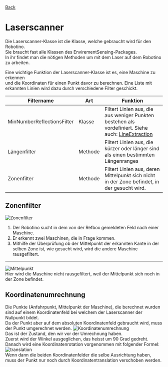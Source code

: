 [Back](wikisolidus)

# Laserscanner

Die Laserscanner-Klasse ist die Klasse, welche gebraucht wird für den Robotino.  
Sie braucht fast alle Klassen des EnvirementSensing-Packages.  
In ihr findet man die nötigen Methoden um mit dem Laser auf dem Robotino zu arbeiten. 
   
Eine wichtige Funktion der Laserscanner-Klasse ist es, eine Maschine zu erkennen  
und die Koordinaten für einen Punkt davor zu berechnen.
Eine Liste mit erkannten Linien wird dazu durch verschiedene Filter geschickt.  

| Filtername | Art | Funktion |  
| -------- | -------- | -------- |  
| MinNumberReflectionsFilter | Klasse | Filtert Linien aus, die aus weniger Punkten bestehen als vordefiniert. Siehe auch: [LineExtraction](LineExtraction) |  
| Längenfilter | Methode | Filtert Linien aus, die kürzer oder länger sind als einen bestimmten Längenranges |  
| Zonenfilter | Methode | Filtert Linien aus, deren Mittelpunkt sich nicht in der Zone befindet, in der gesucht wird. |   

## Zonenfilter
![Zonenfilter](https://gitlab.com/solidus/hefei/uploads/c5c3ed08a385eeb83627dfad3541a558/Zonenfilter.JPG)  
1. Der Robotino sucht in dem von der Refbox gemeldeten Feld nach einer Maschine.
2. Er erkennt zwei Maschinen, die in Frage kommen.
3. Mithilfe der Überprüfung ob der Mittelpunkt der erkannten Kante in der selben Zone ist, wie gesucht wird, wird die andere Maschine rausgefiltert.

***

![Mittelpunkt](https://gitlab.com/solidus/hefei/uploads/e4533bfbe15334df738d41d9c2ab5bed/Mittelpunkt.JPG)  
Hier wird die Maschine nicht rausgefiltert, weil der Mittelpunkt sich noch in der Zone befindet.

## Koordinatenumrechnung
Die Punkte (Anfahrpunkt, Mittelpunkt der Maschine), die berechnet wurden sind auf einem Koordinatenfeld bei welchem der Laserscanner der Nullpunkt bildet.  
Da der Punkt aber auf dem absoluten Koordinatenfeld gebraucht wird, muss der Punkt umgerechnet werden.
![Koordinatenumrechnung](https://gitlab.com/solidus/hefei/uploads/5a3c5468e2204352509efb44447cc7f3/Koordinatenumrechnung.JPG)  
Das ist der Zustand, den wir vor der Umrechnung haben.  
Zuerst wird der Winkel ausgeglichen, das heisst um 90 Grad gedreht.  
Danach wird eine Koordinatenrotation vorgenommen mit folgender Formel:
![translation](https://gitlab.com/solidus/hefei/uploads/11610a35d510e83181e5cf3b74676d55/translation.JPG)  
Wenn dann die beiden Koordinatenfelder die selbe Ausrichtung haben, muss der Punkt nur noch durch Koordinatentranslation verschoben werden.
